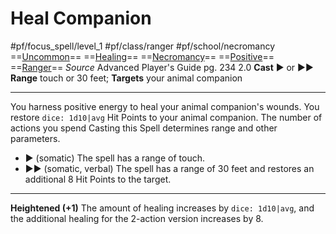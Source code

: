 # Heal Companion
#pf/focus_spell/level_1 #pf/class/ranger #pf/school/necromancy 
==[Uncommon](../../../Traits/Uncommon.md)== ==[Healing](../../../Traits/Healing.md)== ==[Necromancy](../../../Traits/Necromancy.md)== ==[Positive](../../../Traits/Positive.md)== ==[Ranger](../../../Traits/Ranger.md)==
*Source* Advanced Player's Guide pg. 234 2.0
**Cast** ► or ►► 
**Range** touch or 30 feet; **Targets** your animal companion

---
You harness positive energy to heal your animal companion's wounds. You restore `dice: 1d10|avg` Hit Points to your animal companion. The number of actions you spend Casting this Spell determines range and other parameters.
- ► (somatic) The spell has a range of touch.
- ►► (somatic, verbal) The spell has a range of 30 feet and restores an additional 8 Hit Points to the target.

<hr>

**Heightened (+1)** The amount of healing increases by `dice: 1d10|avg`, and the additional healing for the 2-action version increases by 8.